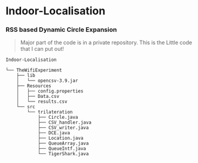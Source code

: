 # Indoor-Localisation 

### RSS based Dynamic Circle Expansion
> Major part of the code is in a private repository. This is the Little code that I can put out! 

```
Indoor-Localisation

└── TheWifiExperiment
    ├── lib
    │   └── opencsv-3.9.jar
    ├── Resources
    │   ├── config.properties
    │   ├── Data.csv
    │   └── results.csv
    └── src
        └── trilateration
            ├── Circle.java
            ├── CSV_handler.java
            ├── CSV_writer.java
            ├── DCE.java
            ├── Location.java
            ├── QueueArray.java
            ├── QueueIntf.java
            └── TigerShark.java
```

